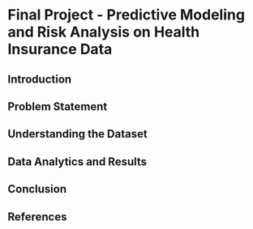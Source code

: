 # Final Project - Predictive Modeling and Risk Analysis on Health Insurance Data

## Introduction


## Problem Statement



## Understanding the Dataset



## Data Analytics and Results



## Conclusion



## References
